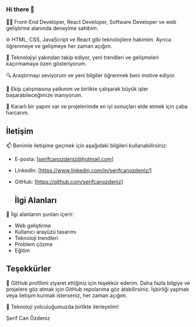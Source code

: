 ### Hi there 👋

👨‍💻 Front-End Developer, React Developer, Software Developer ve web geliştirme alanında deneyime sahibim.

🌐 HTML, CSS, JavaScript ve React gibi teknolojilere hakimim. Ayrıca öğrenmeye ve gelişmeye her zaman açığım.

🚀 Teknolojiyi yakından takip ediyor, yeni trendleri ve gelişmeleri kaçırmamaya özen gösteriyorum.

🔍 Araştırmayı seviyorum ve yeni bilgiler öğrenmek beni motive ediyor.

👥 Ekip çalışmasına yatkınım ve birlikte çalışarak büyük işler başarabileceğimize inanıyorum.

💪 Kararlı bir yapım var ve projelerimde en iyi sonuçları elde etmek için çaba harcarım.

## İletişim

📫 Benimle iletişime geçmek için aşağıdaki bilgileri kullanabilirsiniz:

- E-posta: [serifcanozdeniz@hotmail.com]
- LinkedIn: [https://www.linkedin.com/in/serifcanozdeniz/]
- GitHub: [https://github.com/serifcanozdeniz]

  ## İlgi Alanları

🌟 İlgi alanlarım şunları içerir:

- Web geliştirme
- Kullanıcı arayüzü tasarımı
- Teknoloji trendleri
- Problem çözme
- Eğitim

## Teşekkürler

💬 GitHub profilimi ziyaret ettiğiniz için teşekkür ederim. Daha fazla bilgiye ve projelere göz atmak için GitHub repolarıma göz atabilirsiniz. İşbirliği yapmak veya iletişim kurmak isterseniz, her zaman açığım.

🚀 Teknoloji yolculuğumuzda birlikte ilerleyelim!

Şerif Can Özdeniz
